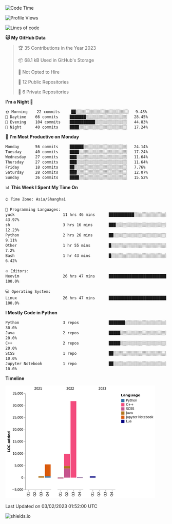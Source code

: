 <!--START_SECTION:waka-->
![Code Time](http://img.shields.io/badge/Code%20Time-128%20hrs%2033%20mins-blue)

![Profile Views](http://img.shields.io/badge/Profile%20Views-0-blue)

![Lines of code](https://img.shields.io/badge/From%20Hello%20World%20I%27ve%20Written-48%20Thousand%20lines%20of%20code-blue)

**🐱 My GitHub Data** 

> 🏆 35 Contributions in the Year 2023
 > 
> 📦 68.1 kB Used in GitHub's Storage 
 > 
> 🚫 Not Opted to Hire
 > 
> 📜 12 Public Repositories 
 > 
> 🔑 6 Private Repositories  
 > 
**I'm a Night 🦉** 

```text
🌞 Morning    22 commits     ██░░░░░░░░░░░░░░░░░░░░░░░   9.48% 
🌆 Daytime    66 commits     ███████░░░░░░░░░░░░░░░░░░   28.45% 
🌃 Evening    104 commits    ███████████░░░░░░░░░░░░░░   44.83% 
🌙 Night      40 commits     ████░░░░░░░░░░░░░░░░░░░░░   17.24%

```
📅 **I'm Most Productive on Monday** 

```text
Monday       56 commits     ██████░░░░░░░░░░░░░░░░░░░   24.14% 
Tuesday      40 commits     ████░░░░░░░░░░░░░░░░░░░░░   17.24% 
Wednesday    27 commits     ███░░░░░░░░░░░░░░░░░░░░░░   11.64% 
Thursday     27 commits     ███░░░░░░░░░░░░░░░░░░░░░░   11.64% 
Friday       18 commits     ██░░░░░░░░░░░░░░░░░░░░░░░   7.76% 
Saturday     28 commits     ███░░░░░░░░░░░░░░░░░░░░░░   12.07% 
Sunday       36 commits     ████░░░░░░░░░░░░░░░░░░░░░   15.52%

```


📊 **This Week I Spent My Time On** 

```text
⌚︎ Time Zone: Asia/Shanghai

💬 Programming Languages: 
yuck                     11 hrs 46 mins      ███████████░░░░░░░░░░░░░░   43.97% 
sh                       3 hrs 16 mins       ███░░░░░░░░░░░░░░░░░░░░░░   12.23% 
Python                   2 hrs 26 mins       ██░░░░░░░░░░░░░░░░░░░░░░░   9.11% 
Other                    1 hr 55 mins        █░░░░░░░░░░░░░░░░░░░░░░░░   7.2% 
Bash                     1 hr 43 mins        █░░░░░░░░░░░░░░░░░░░░░░░░   6.42%

🔥 Editors: 
Neovim                   26 hrs 47 mins      █████████████████████████   100.0%

💻 Operating System: 
Linux                    26 hrs 47 mins      █████████████████████████   100.0%

```

**I Mostly Code in Python** 

```text
Python                   3 repos             ███████░░░░░░░░░░░░░░░░░░   30.0% 
Java                     2 repos             █████░░░░░░░░░░░░░░░░░░░░   20.0% 
C++                      2 repos             █████░░░░░░░░░░░░░░░░░░░░   20.0% 
SCSS                     1 repo              ██░░░░░░░░░░░░░░░░░░░░░░░   10.0% 
Jupyter Notebook         1 repo              ██░░░░░░░░░░░░░░░░░░░░░░░   10.0%

```


**Timeline**

![Chart not found](https://raw.githubusercontent.com/kopp4/kopp4/main/charts/bar_graph.png) 


 Last Updated on 03/02/2023 01:52:00 UTC
<!--END_SECTION:waka-->
![shields.io](https://img.shields.io/github/commit-activity/w/kopp4/kopp4?color=g&label=abusing%20bot&style=flat-square)
